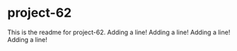 # project-62

This is the readme for project-62.
Adding a line!
Adding a line!
Adding a line!
Adding a line!
